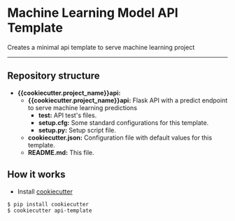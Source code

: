 # Machine Learning Model API Template

Creates a minimal api template to serve machine learning project
___
## Repository structure

* **{{cookiecutter.project_name}}api:**
  * **{{cookiecutter.project_name}}api:**
Flask API with a predict endpoint to serve machine learning predictions
    * **test:**
API test's files.
    * **setup.cfg:**
Some standard configurations for this template.
    * **setup.py:**
Setup script file.
  * **cookiecutter.json:**
Configuration file with default values for this template.
  * **README.md:**
This file.


## How it works
* Install [cookiecutter](https://github.com/audreyr/cookiecutter#a-pantry-full-of-cookiecutters)
```
$ pip install cookiecutter
$ cookiecutter api-template
```

